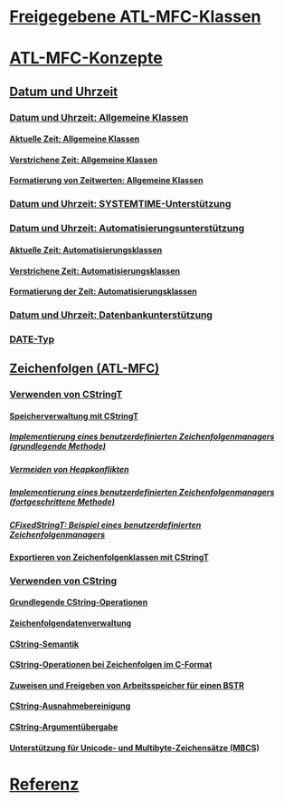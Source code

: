 # [Freigegebene ATL-MFC-Klassen](atl-mfc-shared-classes.md)
# [ATL-MFC-Konzepte](atl-mfc-concepts.md)
## [Datum und Uhrzeit](date-and-time.md)
### [Datum und Uhrzeit: Allgemeine Klassen](date-and-time-general-purpose-classes.md)
#### [Aktuelle Zeit: Allgemeine Klassen](current-time-general-purpose-classes.md)
#### [Verstrichene Zeit: Allgemeine Klassen](elapsed-time-general-purpose-classes.md)
#### [Formatierung von Zeitwerten: Allgemeine Klassen](formatting-time-values-general-purpose-classes.md)
### [Datum und Uhrzeit: SYSTEMTIME-Unterstützung](date-and-time-systemtime-support.md)
### [Datum und Uhrzeit: Automatisierungsunterstützung](date-and-time-automation-support.md)
#### [Aktuelle Zeit: Automatisierungsklassen](current-time-automation-classes.md)
#### [Verstrichene Zeit: Automatisierungsklassen](elapsed-time-automation-classes.md)
#### [Formatierung der Zeit: Automatisierungsklassen](formatting-time-automation-classes.md)
### [Datum und Uhrzeit: Datenbankunterstützung](date-and-time-database-support.md)
### [DATE-Typ](date-type.md)
## [Zeichenfolgen (ATL-MFC)](strings-atl-mfc.md)
### [Verwenden von CStringT](using-cstringt.md)
#### [Speicherverwaltung mit CStringT](memory-management-with-cstringt.md)
##### [Implementierung eines benutzerdefinierten Zeichenfolgenmanagers (grundlegende Methode)](implementation-of-a-custom-string-manager-basic-method.md)
##### [Vermeiden von Heapkonflikten](avoidance-of-heap-contention.md)
##### [Implementierung eines benutzerdefinierten Zeichenfolgenmanagers (fortgeschrittene Methode)](implementation-of-a-custom-string-manager-advanced-method.md)
##### [CFixedStringT: Beispiel eines benutzerdefinierten Zeichenfolgenmanagers](cfixedstringt-example-of-a-custom-string-manager.md)
#### [Exportieren von Zeichenfolgenklassen mit CStringT](exporting-string-classes-using-cstringt.md)
### [Verwenden von CString](using-cstring.md)
#### [Grundlegende CString-Operationen](basic-cstring-operations.md)
#### [Zeichenfolgendatenverwaltung](string-data-management.md)
#### [CString-Semantik](cstring-semantics.md)
#### [CString-Operationen bei Zeichenfolgen im C-Format](cstring-operations-relating-to-c-style-strings.md)
#### [Zuweisen und Freigeben von Arbeitsspeicher für einen BSTR](allocating-and-releasing-memory-for-a-bstr.md)
#### [CString-Ausnahmebereinigung](cstring-exception-cleanup.md)
#### [CString-Argumentübergabe](cstring-argument-passing.md)
#### [Unterstützung für Unicode- und Multibyte-Zeichensätze (MBCS)](unicode-and-multibyte-character-set-mbcs-support.md)
# [Referenz](reference/toc.md)
